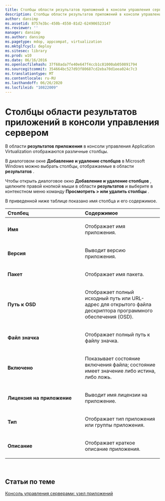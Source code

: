 ```yaml
---
title: Столбцы области результатов приложений в консоли управления сервером
description: Столбцы области результатов приложений в консоли управления сервером
author: dansimp
ms.assetid: 8757e3bc-450b-4550-81d2-624906523147
ms.reviewer: ''
manager: dansimp
ms.author: dansimp
ms.pagetype: mdop, appcompat, virtualization
ms.mktglfcycl: deploy
ms.sitesec: library
ms.prod: w10
ms.date: 06/16/2016
ms.openlocfilehash: 37f68ada7fe40e647f4ccb1c81000ab050891794
ms.sourcegitcommit: 354664bc527d93f80687cd2eba70d1eea024c7c3
ms.translationtype: MT
ms.contentlocale: ru-RU
ms.lasthandoff: 06/26/2020
ms.locfileid: "10822009"
---
```

# Столбцы области результатов приложений в консоли управления сервером


В области **результатов приложения** в консоли управления Application Virtualization отображаются различные столбцы.

В диалоговом окне **Добавление и удаление столбцов** в Microsoft Windows можно выбрать столбцы, отображаемые в области **результатов** .

Чтобы открыть диалоговое окно **Добавление и удаление столбцов** , щелкните правой кнопкой мыши в области **результатов** и выберите в контекстном меню команду **Просмотреть &gt; или удалить столбцы** .

В приведенной ниже таблице показано имя столбца и его содержимое.

<table>
<colgroup>
<col width="50%" />
<col width="50%" />
</colgroup>
<thead>
<tr class="header">
<th align="left">Столбец</th>
<th align="left">Содержимое</th>
</tr>
</thead>
<tbody>
<tr class="odd">
<td align="left"><p><strong>Имя</strong></p></td>
<td align="left"><p>Отображает имя приложения.</p></td>
</tr>
<tr class="even">
<td align="left"><p><strong>Версия</strong></p></td>
<td align="left"><p>Выводит версию приложения.</p></td>
</tr>
<tr class="odd">
<td align="left"><p><strong>Пакет</strong></p></td>
<td align="left"><p>Отображает имя пакета.</p></td>
</tr>
<tr class="even">
<td align="left"><p><strong>Путь к OSD</strong></p></td>
<td align="left"><p>Отображает полный исходный путь или URL-адрес для открытого файла дескриптора программного обеспечения (OSD).</p></td>
</tr>
<tr class="odd">
<td align="left"><p><strong>Файл значка</strong></p></td>
<td align="left"><p>Отображает полный путь к файлу значка.</p></td>
</tr>
<tr class="even">
<td align="left"><p><strong>Включено</strong></p></td>
<td align="left"><p>Показывает состояние включения файла; состояние имеет значение либо истина, либо ложь.</p></td>
</tr>
<tr class="odd">
<td align="left"><p><strong>Лицензия на приложение</strong></p></td>
<td align="left"><p>Выводит имя лицензии на приложение.</p></td>
</tr>
<tr class="even">
<td align="left"><p><strong>Тип</strong></p></td>
<td align="left"><p>Отображает тип приложения или группы приложения.</p></td>
</tr>
<tr class="odd">
<td align="left"><p><strong>Описание</strong></p></td>
<td align="left"><p>Отображает краткое описание приложения.</p></td>
</tr>
</tbody>
</table>

 

## Статьи по теме


[Консоль управления серверами: узел приложений](server-management-console-applications-node.md)

 

 






